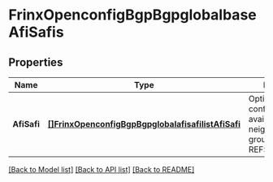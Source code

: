 # FrinxOpenconfigBgpBgpglobalbaseAfiSafis

## Properties
Name | Type | Description | Notes
------------ | ------------- | ------------- | -------------
**AfiSafi** | [**[]FrinxOpenconfigBgpBgpglobalafisafilistAfiSafi**](frinx.openconfig.bgp.bgpglobalafisafilist.AfiSafi.md) | Optional[AFI,SAFI configuration available for the neighbour or group] REF:Optional.empty | [optional] [default to null]

[[Back to Model list]](../README.md#documentation-for-models) [[Back to API list]](../README.md#documentation-for-api-endpoints) [[Back to README]](../README.md)


